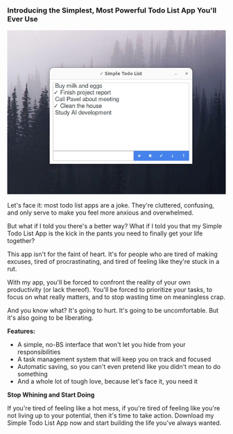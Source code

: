 ### Introducing the Simplest, Most Powerful Todo List App You'll Ever Use


![preview](photos/preview.jpg)


Let's face it: most todo list apps are a joke. They're cluttered, confusing, and only serve to make you feel more anxious and overwhelmed.

But what if I told you there's a better way? What if I told you that my Simple Todo List App is the kick in the pants you need to finally get your life together?

This app isn't for the faint of heart. It's for people who are tired of making excuses, tired of procrastinating, and tired of feeling like they're stuck in a rut.

With my app, you'll be forced to confront the reality of your own productivity (or lack thereof). You'll be forced to prioritize your tasks, to focus on what really matters, and to stop wasting time on meaningless crap.

And you know what? It's going to hurt. It's going to be uncomfortable. But it's also going to be liberating.

**Features:**

* A simple, no-BS interface that won't let you hide from your responsibilities
* A task management system that will keep you on track and focused
* Automatic saving, so you can't even pretend like you didn't mean to do something
* And a whole lot of tough love, because let's face it, you need it

**Stop Whining and Start Doing**

If you're tired of feeling like a hot mess, if you're tired of feeling like you're not living up to your potential, then it's time to take action. Download my Simple Todo List App now and start building the life you've always wanted.
